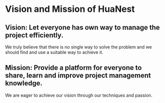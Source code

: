 # Vision and Mission of HuaNest
## Vision: Let everyone has own way to manage the project efficiently.
We truly believe that there is no single way to solve the problem and we should find and use a suitable way to achieve it.
## Mission: Provide a platform for everyone to share, learn and improve project management knowledge.
We are eager to achieve our vision through our techniques and passion.
